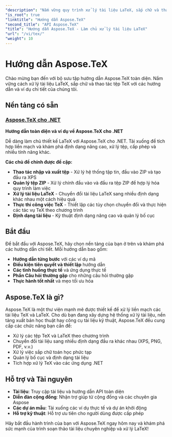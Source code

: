 ```yaml
---
"description": "Nắm vững quy trình xử lý tài liệu LaTeX, sắp chữ và thao tác tệp TeX với các hướng dẫn toàn diện về Aspose.TeX. Tìm hiểu các kỹ thuật xử lý, định dạng và chuyển đổi tệp."
"is_root": true
"linktitle": "Hướng dẫn Aspose.TeX"
"second_title": "API Aspose.TeX"
"title": "Hướng dẫn Aspose.TeX - Làm chủ xử lý tài liệu LaTeX"
"url": "/vi/tex/"
"weight": 10
---
```


# Hướng dẫn Aspose.TeX

Chào mừng bạn đến với bộ sưu tập hướng dẫn Aspose.TeX toàn diện. Nắm vững cách xử lý tài liệu LaTeX, sắp chữ và thao tác tệp TeX với các hướng dẫn và ví dụ chi tiết của chúng tôi.

## Nền tảng có sẵn

### [Aspose.TeX cho .NET](./net/)
**Hướng dẫn toàn diện và ví dụ về Aspose.TeX cho .NET**

Dễ dàng làm chủ thiết kế LaTeX với Aspose.TeX cho .NET. Tải xuống để tích hợp liền mạch và khám phá định dạng nâng cao, xử lý tệp, cấp phép và nhiều tính năng khác.

**Các chủ đề chính được đề cập:**
- **Thao tác nhập và xuất tệp** - Xử lý hệ thống tập tin, đầu vào ZIP và tạo đầu ra XPS
- **Quản lý tệp ZIP** - Xử lý chính đầu vào và đầu ra tệp ZIP để hợp lý hóa quy trình làm việc
- **Xử lý tài liệu LaTeX** - Chuyển đổi tài liệu LaTeX sang nhiều định dạng khác nhau một cách hiệu quả
- **Thực thi công việc TeX** - Thiết lập các tùy chọn chuyển đổi và thực hiện các tác vụ TeX theo chương trình
- **Định dạng tài liệu** - Kỹ thuật định dạng nâng cao và quản lý bố cục

## Bắt đầu

Để bắt đầu với Aspose.TeX, hãy chọn nền tảng của bạn ở trên và khám phá các hướng dẫn chi tiết. Mỗi hướng dẫn bao gồm:

- **Hướng dẫn từng bước** với các ví dụ mã
- **Điều kiện tiên quyết và thiết lập** hướng dẫn
- **Các tình huống thực tế** và ứng dụng thực tế
- **Phần Câu hỏi thường gặp** cho những câu hỏi thường gặp
- **Thực hành tốt nhất** và mẹo tối ưu hóa

## Aspose.TeX là gì?

Aspose.TeX là một thư viện mạnh mẽ được thiết kế để xử lý liền mạch các tài liệu TeX và LaTeX. Cho dù bạn đang xây dựng hệ thống xử lý tài liệu, nền tảng xuất bản học thuật hay công cụ tài liệu kỹ thuật, Aspose.TeX đều cung cấp các chức năng bạn cần để:

- Xử lý các tệp TeX và LaTeX theo chương trình
- Chuyển đổi tài liệu sang nhiều định dạng đầu ra khác nhau (XPS, PNG, PDF, v.v.)
- Xử lý việc sắp chữ toán học phức tạp
- Quản lý bố cục và định dạng tài liệu
- Tích hợp xử lý TeX vào các ứng dụng .NET

## Hỗ trợ và Tài nguyên

- **Tài liệu**: Truy cập tài liệu và hướng dẫn API toàn diện
- **Diễn đàn cộng đồng**: Nhận trợ giúp từ cộng đồng và các chuyên gia Aspose
- **Các dự án mẫu**: Tải xuống các ví dụ thực tế và dự án khởi động
- **Hỗ trợ kỹ thuật**: Hỗ trợ ưu tiên cho người dùng được cấp phép

Hãy bắt đầu hành trình của bạn với Aspose.TeX ngay hôm nay và khám phá sức mạnh của trình soạn thảo tài liệu chuyên nghiệp và xử lý LaTeX!